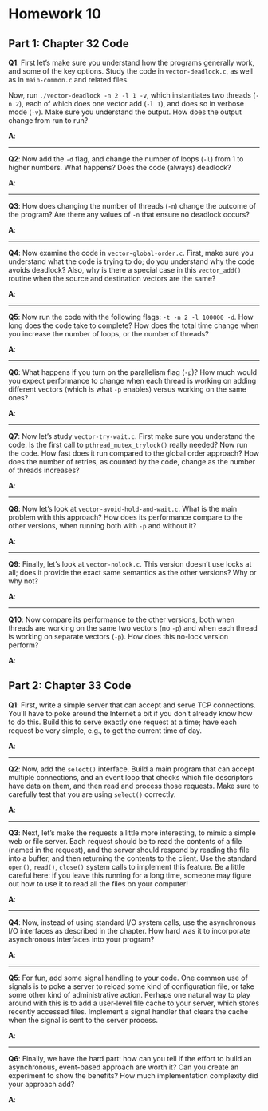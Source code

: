 # Homework 10

## Part 1: Chapter 32 Code

**Q1**: First let’s make sure you understand how the programs generally work, and some of the key options. Study the code in `vector-deadlock.c`, as well as in `main-common.c` and related files.

Now, run `./vector-deadlock -n 2 -l 1 -v`, which instantiates two threads (`-n 2`), each of which does one vector add (`-l 1`), and does so in verbose mode (`-v`). Make sure you understand the output. How does the output change from run to run?

**A**:

---

**Q2**:  Now add the `-d` flag, and change the number of loops (`-l`) from 1 to higher
numbers. What happens? Does the code (always) deadlock?

**A**:

---

**Q3**: How does changing the number of threads (`-n`) change the outcome of the program? Are there any values of `-n` that ensure no deadlock occurs?

**A**:

---

**Q4**: Now examine the code in `vector-global-order.c`. First, make sure you understand what the code is trying to do; do you understand why the code avoids deadlock? Also, why is there a special case in this `vector_add()` routine when the source and destination vectors are the same?

**A**:

---

**Q5**: Now run the code with the following flags: `-t -n 2 -l 100000 -d`.  How long does the code take to complete? How does the total time change when you increase the number of loops, or the number of threads?

**A**:

---

**Q6**: What happens if you turn on the parallelism flag (`-p`)? How much would you expect performance to change when each thread is working on adding different vectors (which is what `-p` enables) versus working on the same ones?

**A**:

---

**Q7**: Now let’s study `vector-try-wait.c`. First make sure you understand the code. Is the first call to `pthread_mutex_trylock()` really needed?  Now run the code. How fast does it run compared to the global order approach? How does the number of retries, as counted by the code, change as the number of threads increases?

**A**:

---

**Q8**: Now let’s look at `vector-avoid-hold-and-wait.c`. What is the main problem with this approach? How does its performance compare to the other versions, when running both with `-p` and without it?

**A**:

---

**Q9**: Finally, let’s look at `vector-nolock.c`. This version doesn’t use locks at all; does it provide the exact same semantics as the other versions? Why or why not?

**A**:

---

**Q10**: Now compare its performance to the other versions, both when threads are working on the same two vectors (no `-p`) and when each thread is working on separate vectors (`-p`). How does this no-lock version perform?

**A**:

## Part 2: Chapter 33 Code

**Q1**: First, write a simple server that can accept and serve TCP connections. You’ll have to poke around the Internet a bit if you don’t already know how to do this. Build this to serve exactly one request at a time; have each request be very simple, e.g., to get the current time of day.

**A**:

---

**Q2**: Now, add the `select()` interface. Build a main program that can accept multiple connections, and an event loop that checks which file descriptors have data on them, and then read and process those requests. Make sure to carefully test that you are using `select()` correctly.

**A**:

---

**Q3**: Next, let’s make the requests a little more interesting, to mimic a simple web or file server. Each request should be to read the contents of a file (named in the request), and the server should respond by reading the file into a buffer, and then returning the contents to the client. Use the standard `open()`, `read()`, `close()` system calls to implement this feature. Be a little careful here: if you leave this running for a long time, someone may figure out how to use it to read all the files on your computer!

**A**:

---

**Q4**: Now, instead of using standard I/O system calls, use the asynchronous I/O interfaces as described in the chapter. How hard was it to incorporate asynchronous interfaces into your program?

**A**:

---

**Q5**: For fun, add some signal handling to your code. One common use of signals is to poke a server to reload some kind of configuration file, or take some other kind of administrative action. Perhaps one natural way to play around with this is to add a user-level file cache to your server, which stores recently accessed files. Implement a signal handler that clears the cache when the signal is sent to the server process.

**A**:

---

**Q6**: Finally, we have the hard part: how can you tell if the effort to build an asynchronous, event-based approach are worth it? Can you create an experiment to show the benefits? How much implementation complexity did your approach add?

**A**:
